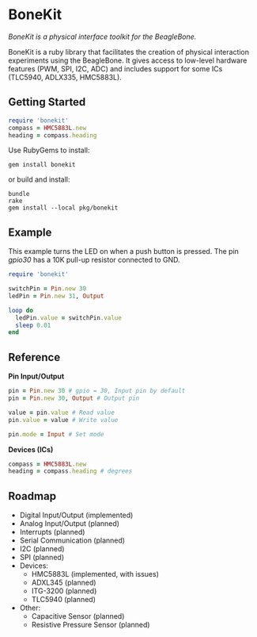 # BoneKit

_BoneKit is a physical interface toolkit for the BeagleBone._

BoneKit is a ruby library that facilitates the creation of physical interaction experiments using the BeagleBone. It gives access to low-level hardware features (PWM, SPI, I2C, ADC) and includes support for some ICs (TLC5940, ADLX335, HMC5883L).

## Getting Started

```ruby
require 'bonekit'
compass = HMC5883L.new
heading = compass.heading
```

Use RubyGems to install:

```
gem install bonekit
```

or build and install:

```
bundle
rake
gem install --local pkg/bonekit
```

## Example

This example turns the LED on when a push button is pressed. The pin _gpio30_ has a 10K pull-up resistor connected to GND. 

```ruby
require 'bonekit'

switchPin = Pin.new 30
ledPin = Pin.new 31, Output

loop do
  ledPin.value = switchPin.value 
  sleep 0.01
end
```

## Reference

__Pin Input/Output__

```ruby
pin = Pin.new 30 # gpio = 30, Input pin by default
pin = Pin.new 30, Output # Output pin

value = pin.value # Read value
pin.value = value # Write value

pin.mode = Input # Set mode
```

__Devices (ICs)__

```ruby
compass = HMC5883L.new
heading = compass.heading # degrees
```

## Roadmap

* Digital Input/Output (implemented)
* Analog Input/Output (planned)
* Interrupts (planned)
* Serial Communication (planned)
* I2C (planned)
* SPI (planned)
* Devices:
  * HMC5883L (implemented, with issues)
  * ADXL345 (planned)
  * ITG-3200 (planned) 
  * TLC5940 (planned)
* Other:
  * Capacitive Sensor (planned)
  * Resistive Pressure Sensor (planned) 

